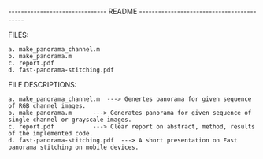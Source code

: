 

------------------------------- README ------------------------------------------

FILES:

	a. make_panorama_channel.m
	b. make_panorama.m
	c. report.pdf
	d. fast-panorama-stitching.pdf

FILE DESCRIPTIONS:

	a. make_panorama_channel.m	---> Genertes panorama for given sequence of RGB channel images.
	b. make_panorama.m		---> Generates panorama for given sequence of single channel or grayscale images.
	c. report.pdf			---> Clear report on abstract, method, results of the implemented code.
	d. fast-panorama-stitching.pdf	---> A short presentation on Fast panorama stitching on mobile devices. 
